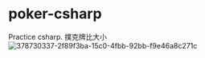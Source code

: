 # poker-csharp
Practice csharp.
撲克牌比大小
![378730337-2f89f3ba-15c0-4fbb-92bb-f9e46a8c271c](https://github.com/user-attachments/assets/66cdaa81-a698-4cf4-a155-9dcbfe0904da)
